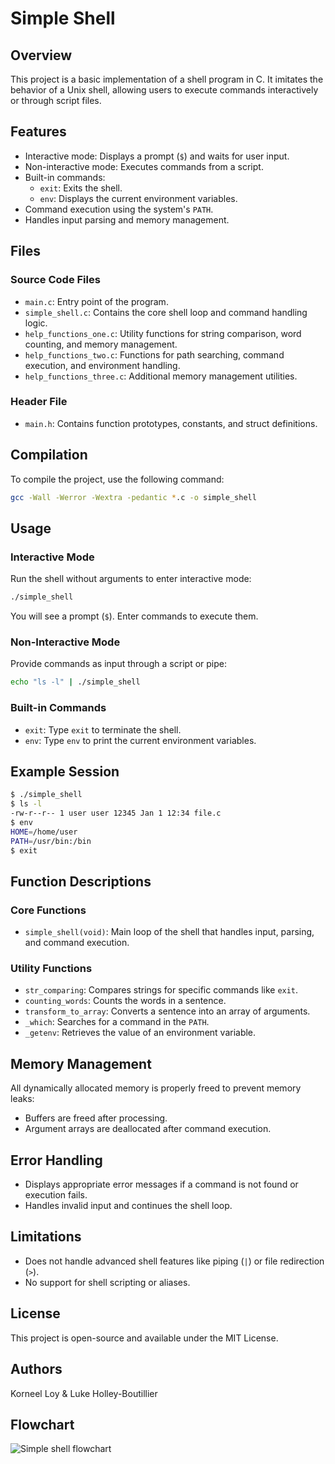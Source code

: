 # Simple Shell

## Overview
This project is a basic implementation of a shell program in C. It imitates the behavior of a Unix shell, allowing users to execute commands interactively or through script files.

## Features
- Interactive mode: Displays a prompt (`$`) and waits for user input.
- Non-interactive mode: Executes commands from a script.
- Built-in commands:
  - `exit`: Exits the shell.
  - `env`: Displays the current environment variables.
- Command execution using the system's `PATH`.
- Handles input parsing and memory management.

## Files
### Source Code Files
- `main.c`: Entry point of the program.
- `simple_shell.c`: Contains the core shell loop and command handling logic.
- `help_functions_one.c`: Utility functions for string comparison, word counting, and memory management.
- `help_functions_two.c`: Functions for path searching, command execution, and environment handling.
- `help_functions_three.c`: Additional memory management utilities.

### Header File
- `main.h`: Contains function prototypes, constants, and struct definitions.

## Compilation
To compile the project, use the following command:

```bash
gcc -Wall -Werror -Wextra -pedantic *.c -o simple_shell
```

## Usage
### Interactive Mode
Run the shell without arguments to enter interactive mode:

```bash
./simple_shell
```
You will see a prompt (`$`). Enter commands to execute them.

### Non-Interactive Mode
Provide commands as input through a script or pipe:

```bash
echo "ls -l" | ./simple_shell
```

### Built-in Commands
- `exit`: Type `exit` to terminate the shell.
- `env`: Type `env` to print the current environment variables.

## Example Session
```bash
$ ./simple_shell
$ ls -l
-rw-r--r-- 1 user user 12345 Jan 1 12:34 file.c
$ env
HOME=/home/user
PATH=/usr/bin:/bin
$ exit
```

## Function Descriptions
### Core Functions
- `simple_shell(void)`: Main loop of the shell that handles input, parsing, and command execution.

### Utility Functions
- `str_comparing`: Compares strings for specific commands like `exit`.
- `counting_words`: Counts the words in a sentence.
- `transform_to_array`: Converts a sentence into an array of arguments.
- `_which`: Searches for a command in the `PATH`.
- `_getenv`: Retrieves the value of an environment variable.

## Memory Management
All dynamically allocated memory is properly freed to prevent memory leaks:
- Buffers are freed after processing.
- Argument arrays are deallocated after command execution.

## Error Handling
- Displays appropriate error messages if a command is not found or execution fails.
- Handles invalid input and continues the shell loop.

## Limitations
- Does not handle advanced shell features like piping (`|`) or file redirection (`>`).
- No support for shell scripting or aliases.

## License
This project is open-source and available under the MIT License.

## Authors
Korneel Loy & Luke Holley-Boutillier

## **Flowchart**
![Simple shell flowchart]("Simple_shell_flow.drawio.png")
